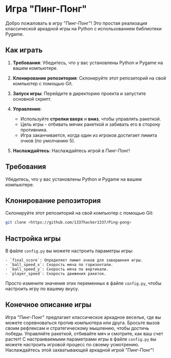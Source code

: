 # Игра "Пинг-Понг"

Добро пожаловать в игру "Пинг-Понг"! Это простая реализация классической аркадной игры на Python с использованием библиотеки Pygame.

## Как играть

1. **Требования**: Убедитесь, что у вас установлены Python и Pygame на вашем компьютере.

2. **Клонирование репозитория**: Склонируйте этот репозиторий на свой компьютер с помощью Git.

3. **Запуск игры**: Перейдите в директорию проекта и запустите основной скрипт.

4. **Управление**:
   - Используйте **стрелки вверх** и **вниз**, чтобы управлять ракеткой.
   - Цель игры - отбивать мячик ракеткой и забивать его в сторону противника.
   - Игра заканчивается, когда один из игроков достигает лимита очков (по умолчанию 5).

5. **Наслаждайтесь**: Наслаждайтесь игрой в Пинг-Понг!

## Требования
Убедитесь, что у вас установлены Python и Pygame на вашем компьютере.

## Клонирование репозитория
Склонируйте этот репозиторий на свой компьютер с помощью Git:
```bash
git clone <https://github.com/1337hacker1337/Ping-pong>
```
## Настройка игры
В файле `config.py` вы можете настроить параметры игры:
```
- `final_score`: Определяет лимит очков для завершения игры.
- `ball_speed_x`: Скорость мяча по горизонтали.
- `ball_speed_y`: Скорость мяча по вертикали.
- `player_speed`: Скорость движения ракеток.
```

Просто измените значения этих переменных в файле `config.py`, чтобы настроить игру по вашему вкусу.

## Конечное описание игры
Игра "Пинг-Понг" предлагает классическое аркадное веселье, где вы можете соревноваться против компьютера или друга. Бросьте вызов своим рефлексам и стратегическому мышлению, чтобы достичь победы. Управляйте ракеткой, отбивайте мяч и смотрите, как ваш счет растет! С настраиваемыми параметрами игры в файле `config.py` вы можете настроить игровой процесс по своему усмотрению. Наслаждайтесь этой захватывающей аркадной игрой "Пинг-Понг"!
